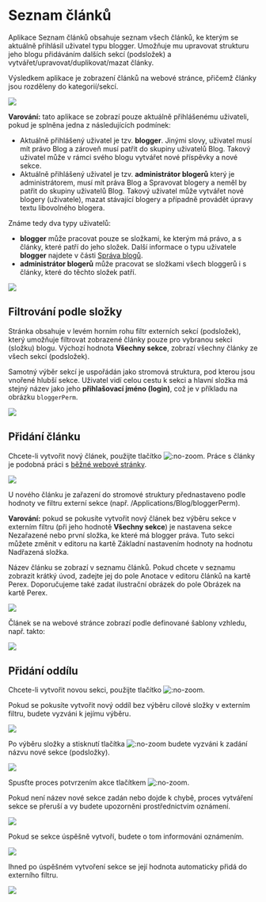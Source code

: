 # Seznam článků

Aplikace Seznam článků obsahuje seznam všech článků, ke kterým se aktuálně přihlásil uživatel typu blogger. Umožňuje mu upravovat strukturu jeho blogu přidáváním dalších sekcí (podsložek) a vytvářet/upravovat/duplikovat/mazat články.

Výsledkem aplikace je zobrazení článků na webové stránce, přičemž články jsou rozděleny do kategorií/sekcí.

![](blog-news-list.png)

**Varování:** tato aplikace se zobrazí pouze aktuálně přihlášenému uživateli, pokud je splněna jedna z následujících podmínek:
- Aktuálně přihlášený uživatel je tzv. **blogger**. Jinými slovy, uživatel musí mít právo Blog a zároveň musí patřit do skupiny uživatelů Blog. Takový uživatel může v rámci svého blogu vytvářet nové příspěvky a nové sekce.
- Aktuálně přihlášený uživatel je tzv. **administrátor blogerů** který je administrátorem, musí mít práva Blog a Spravovat blogery a neměl by patřit do skupiny uživatelů Blog. Takový uživatel může vytvářet nové blogery (uživatele), mazat stávající blogery a případně provádět úpravy textu libovolného blogera.

Známe tedy dva typy uživatelů:
- **blogger** může pracovat pouze se složkami, ke kterým má právo, a s články, které patří do jeho složek. Další informace o typu uživatele **blogger** najdete v části [Správa blogů](bloggers.md).
- **administrátor blogerů** může pracovat se složkami všech bloggerů i s články, které do těchto složek patří.

![](blogger-blog.png)

## Filtrování podle složky

Stránka obsahuje v levém horním rohu filtr externích sekcí (podsložek), který umožňuje filtrovat zobrazené články pouze pro vybranou sekci (složku) blogu. Výchozí hodnota **Všechny sekce**, zobrazí všechny články ze všech sekcí (podsložek).

Samotný výběr sekcí je uspořádán jako stromová struktura, pod kterou jsou vnořené hlubší sekce. Uživatel vidí celou cestu k sekci a hlavní složka má stejný název jako jeho **přihlašovací jméno (login)**, což je v příkladu na obrázku `bloggerPerm`.

![](groupFilter_allValues.png)

## Přidání článku

Chcete-li vytvořit nový článek, použijte tlačítko ![](add_article.png ":no-zoom"). Práce s články je podobná práci s [běžné webové stránky](../../webpages/README.md).

![](editor-text.png)

U nového článku je zařazení do stromové struktury přednastaveno podle hodnoty ve filtru externí sekce (např. /Applications/Blog/bloggerPerm).

**Varování:** pokud se pokusíte vytvořit nový článek bez výběru sekce v externím filtru (při jeho hodnotě **Všechny sekce**) je nastavena sekce Nezařazené nebo první složka, ke které má blogger práva. Tuto sekci můžete změnit v editoru na kartě Základní nastavením hodnoty na hodnotu Nadřazená složka.

Název článku se zobrazí v seznamu článků. Pokud chcete v seznamu zobrazit krátký úvod, zadejte jej do pole Anotace v editoru článků na kartě Perex. Doporučujeme také zadat ilustrační obrázek do pole Obrázek na kartě Perex.

![](editor-perex.png)

Článek se na webové stránce zobrazí podle definované šablony vzhledu, např. takto:

![](blog-page-detail.png)

## Přidání oddílu

Chcete-li vytvořit novou sekci, použijte tlačítko ![](add_folder.png ":no-zoom").

Pokud se pokusíte vytvořit nový oddíl bez výběru cílové složky v externím filtru, budete vyzváni k jejímu výběru.

![](adding_folder_warning.png)

Po výběru složky a stisknutí tlačítka ![](add_folder.png ":no-zoom") budete vyzváni k zadání názvu nové sekce (podsložky).

![](adding_folder_info.png)

Spusťte proces potvrzením akce tlačítkem ![](adding_folder_info_button.png ":no-zoom").

Pokud není název nové sekce zadán nebo dojde k chybě, proces vytváření sekce se přeruší a vy budete upozorněni prostřednictvím oznámení.

![](adding_folder_error.png)

Pokud se sekce úspěšně vytvoří, budete o tom informováni oznámením.

![](adding_folder_success.png)

Ihned po úspěšném vytvoření sekce se její hodnota automaticky přidá do externího filtru.

![](groupFilter_allValues_withNew.png)
